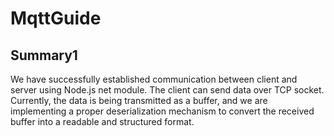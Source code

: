 # MqttGuide 

## Summary1
We have successfully established communication between client and server using Node.js net module. The client can send data over TCP socket.
Currently, the data is being transmitted as a buffer, and we are implementing a proper deserialization mechanism to convert the received buffer 
into a readable and structured format.
